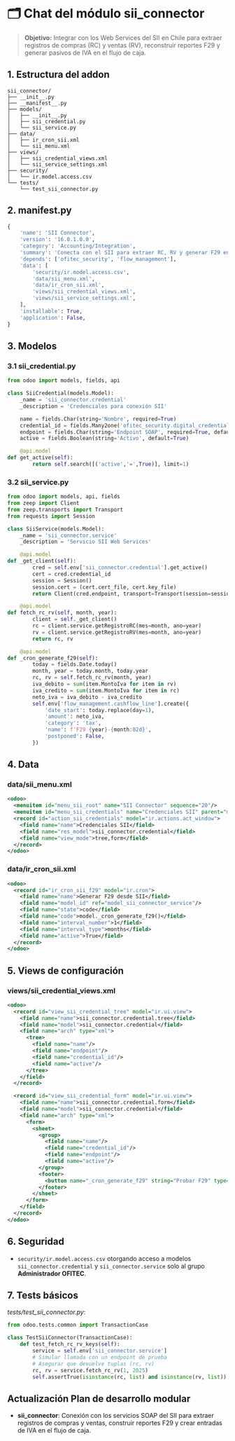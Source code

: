 # 🗂 Chat del módulo sii_connector

> **Objetivo:** Integrar con los Web Services del SII en Chile para extraer registros de compras (RC) y ventas (RV), reconstruir reportes F29 y generar pasivos de IVA en el flujo de caja.

## 1. Estructura del addon
```
sii_connector/
├── __init__.py
├── __manifest__.py
├── models/
│   ├── __init__.py
│   ├── sii_credential.py
│   └── sii_service.py
├── data/
│   ├── ir_cron_sii.xml
│   └── sii_menu.xml
├── views/
│   ├── sii_credential_views.xml
│   └── sii_service_settings.xml
├── security/
│   └── ir.model.access.csv
└── tests/
    └── test_sii_connector.py
```

## 2. __manifest__.py
```python
{
    'name': 'SII Connector',
    'version': '16.0.1.0.0',
    'category': 'Accounting/Integration',
    'summary': 'Conecta con el SII para extraer RC, RV y generar F29 en flujo de caja',
    'depends': ['ofitec_security', 'flow_management'],
    'data': [
        'security/ir.model.access.csv',
        'data/sii_menu.xml',
        'data/ir_cron_sii.xml',
        'views/sii_credential_views.xml',
        'views/sii_service_settings.xml',
    ],
    'installable': True,
    'application': False,
}
```

## 3. Modelos

### 3.1 sii_credential.py
```python
from odoo import models, fields, api

class SiiCredential(models.Model):
    _name = 'sii_connector.credential'
    _description = 'Credenciales para conexión SII'

    name = fields.Char(string='Nombre', required=True)
    credential_id = fields.Many2one('ofitec_security.digital_credential', string='Credencial Digital', required=True)
    endpoint = fields.Char(string='Endpoint SOAP', required=True, default='https://palena.sii.cl/DTEWS/RegistroDTE.jws?wsdl')
    active = fields.Boolean(string='Activo', default=True)

    @api.model
def get_active(self):
        return self.search([('active','=',True)], limit=1)
```

### 3.2 sii_service.py
```python
from odoo import models, api, fields
from zeep import Client
from zeep.transports import Transport
from requests import Session

class SiiService(models.Model):
    _name = 'sii_connector.service'
    _description = 'Servicio SII Web Services'

    @api.model
def _get_client(self):
        cred = self.env['sii_connector.credential'].get_active()
        cert = cred.credential_id
        session = Session()
        session.cert = (cert.cert_file, cert.key_file)
        return Client(cred.endpoint, transport=Transport(session=session))

    @api.model
def fetch_rc_rv(self, month, year):
        client = self._get_client()
        rc = client.service.getRegistroRC(mes=month, ano=year)
        rv = client.service.getRegistroRV(mes=month, ano=year)
        return rc, rv

    @api.model
def _cron_generate_f29(self):
        today = fields.Date.today()
        month, year = today.month, today.year
        rc, rv = self.fetch_rc_rv(month, year)
        iva_debito = sum(item.MontoIva for item in rv)
        iva_credito = sum(item.MontoIva for item in rc)
        neto_iva = iva_debito - iva_credito
        self.env['flow_management.cashflow_line'].create({
            'date_start': today.replace(day=1),
            'amount': neto_iva,
            'category': 'tax',
            'name': f'F29 {year}-{month:02d}',
            'postponed': False,
        })
```

## 4. Data

### data/sii_menu.xml
```xml
<odoo>
  <menuitem id="menu_sii_root" name="SII Connector" sequence="20"/>
  <menuitem id="menu_sii_credentials" name="Credenciales SII" parent="menu_sii_root" action="action_sii_credentials"/>
  <record id="action_sii_credentials" model="ir.actions.act_window">
    <field name="name">Credenciales SII</field>
    <field name="res_model">sii_connector.credential</field>
    <field name="view_mode">tree,form</field>
  </record>
</odoo>
```

### data/ir_cron_sii.xml
```xml
<odoo>
  <record id="ir_cron_sii_f29" model="ir.cron">
    <field name="name">Generar F29 desde SII</field>
    <field name="model_id" ref="model_sii_connector_service"/>
    <field name="state">code</field>
    <field name="code">model._cron_generate_f29()</field>
    <field name="interval_number">1</field>
    <field name="interval_type">months</field>
    <field name="active">True</field>
  </record>
</odoo>
```

## 5. Views de configuración

### views/sii_credential_views.xml
```xml
<odoo>
  <record id="view_sii_credential_tree" model="ir.ui.view">
    <field name="name">sii_connector.credential.tree</field>
    <field name="model">sii_connector.credential</field>
    <field name="arch" type="xml">
      <tree>
        <field name="name"/>
        <field name="endpoint"/>
        <field name="credential_id"/>
        <field name="active"/>
      </tree>
    </field>
  </record>

  <record id="view_sii_credential_form" model="ir.ui.view">
    <field name="name">sii_connector.credential.form</field>
    <field name="model">sii_connector.credential</field>
    <field name="arch" type="xml">
      <form>
        <sheet>
          <group>
            <field name="name"/>
            <field name="credential_id"/>
            <field name="endpoint"/>
            <field name="active"/>
          </group>
          <footer>
            <button name="_cron_generate_f29" string="Probar F29" type="object" class="btn-primary"/>
          </footer>
        </sheet>
      </form>
    </field>
  </record>
</odoo>
```

## 6. Seguridad
- `security/ir.model.access.csv` otorgando acceso a modelos `sii_connector.credential` y `sii_connector.service` solo al grupo **Administrador OFITEC**.

## 7. Tests básicos
*tests/test_sii_connector.py*:
```python
from odoo.tests.common import TransactionCase

class TestSiiConnector(TransactionCase):
    def test_fetch_rc_rv_keys(self):
        service = self.env['sii_connector.service']
        # Simular llamada con un endpoint de prueba
        # Asegurar que devuelve tuplas (rc, rv)
        rc, rv = service.fetch_rc_rv(1, 2025)
        self.assertTrue(isinstance(rc, list) and isinstance(rv, list))
```



## Actualización Plan de desarrollo modular
- **sii_connector**: Conexión con los servicios SOAP del SII para extraer registros de compras y ventas, construir reportes F29 y crear entradas de IVA en el flujo de caja.

